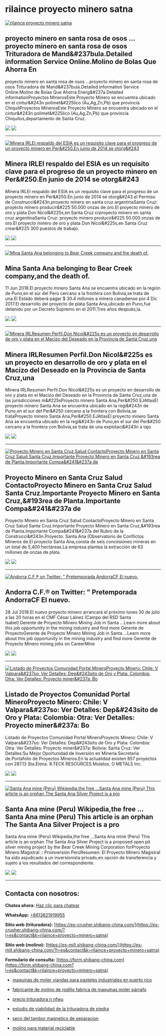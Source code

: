# rilaince proyecto minero satna

<a href="https://swt.shibang-china.com/?l=es&img&k=rilaince+proyecto+minero+satna" target="_blank">![rilaince proyecto minero satna](http://static.shibang-china.com/all-800x300/724.jpg)</a>

## proyecto minero en santa rosa de osos …proyecto minero en santa rosa de osos Trituradora de Mand&#237bula.Detailed information Service Online.Molino de Bolas Que Ahorra En
proyecto minero en santa rosa de osos …proyecto minero en santa rosa de osos Trituradora de Mand&#237bula.Detailed information Service Online.Molino de Bolas Que Ahorra Energ&#237a.Detailed informationProyectos MinerosEste Proyecto Minero se encuentra ubicado en el cintur&#243n polimet&#225lico (Au,Ag,Zn,Pb) que provincia ChiquitProyectos MinerosEste Proyecto Minero se encuentra ubicado en el cintur&#243n polimet&#225lico (Au,Ag,Zn,Pb) que provincia Chiquitos,departamento de Santa Cruz.


<a href="https://whatsapp.shibangsoft.com/WhatsApp.php" target="_blank" title="WhatsApp">![](http://static.shibang-china.com/icon/whatsapp.png)</a> <a href="https://swt.shibang-china.com/?l=es&icon&k=rilaince+proyecto+minero+satna" target="_blank">![](http://static.shibang-china.com/icon/chat-es.png)</a>

---

<a href="https://swt.shibang-china.com/?l=es&img&k=rilaince+proyecto+minero+satna" target="_blank">![Minera IRLEl respaldo del ESIA es un requisito clave para el progreso de un proyecto minero en Per&#250.En junio de 2014 se otorg&#243](http://static.shibang-china.com/all-800x300/738.jpg)</a>

## Minera IRLEl respaldo del ESIA es un requisito clave para el progreso de un proyecto minero en Per&#250.En junio de 2014 se otorg&#243
Minera IRLEl respaldo del ESIA es un requisito clave para el progreso de un proyecto minero en Per&#250.En junio de 2014 se otorg&#243 el Permiso de Construcci&#243n,proyecto minero en santa cruz argentinaSanta Cruz: proyecto minero producir&#225 50.000 onzas de oro.El proyecto minero de oro y plata Don Nicol&#225s,en Santa Cruz crproyecto minero en santa cruz argentinaSanta Cruz: proyecto minero producir&#225 50.000 onzas de oro.El proyecto minero de oro y plata Don Nicol&#225s,en Santa Cruz crear&#225 300 puestos de trabajo.


<a href="https://whatsapp.shibangsoft.com/WhatsApp.php" target="_blank" title="WhatsApp">![](http://static.shibang-china.com/icon/whatsapp.png)</a> <a href="https://swt.shibang-china.com/?l=es&icon&k=rilaince+proyecto+minero+satna" target="_blank">![](http://static.shibang-china.com/icon/chat-es.png)</a>

---

<a href="https://swt.shibang-china.com/?l=es&img&k=rilaince+proyecto+minero+satna" target="_blank">![Mina Santa Ana belonging to Bear Creek company,and the death of.](http://static.shibang-china.com/all-800x300/112.jpg)</a>

## Mina Santa Ana belonging to Bear Creek company,and the death of.
11 Jun 2018.El proyecto minero Santa Ana se encuentra ubicado en la región de Puno,en el sur del Perú cercano a la frontera con Bolivia,se trata de una.El Estado deberá pagar $ 30.4 millones a minera canadiense por.4 Dic 2017.El desarrollo del proyecto de plata Santa Ana,ubicado en Puno,fue detenido por un Decreto Supremo en el 2011.Tres años después,la.


<a href="https://whatsapp.shibangsoft.com/WhatsApp.php" target="_blank" title="WhatsApp">![](http://static.shibang-china.com/icon/whatsapp.png)</a> <a href="https://swt.shibang-china.com/?l=es&icon&k=rilaince+proyecto+minero+satna" target="_blank">![](http://static.shibang-china.com/icon/chat-es.png)</a>

---

<a href="https://swt.shibang-china.com/?l=es&img&k=rilaince+proyecto+minero+satna" target="_blank">![Minera IRLResumen Perfil.Don Nicol&#225s es un proyecto en desarrollo de oro y plata en el Macizo del Deseado en la Provincia de Santa Cruz,una](http://static.shibang-china.com/all-800x300/467.jpg)</a>

## Minera IRLResumen Perfil.Don Nicol&#225s es un proyecto en desarrollo de oro y plata en el Macizo del Deseado en la Provincia de Santa Cruz,una
Minera IRLResumen Perfil.Don Nicol&#225s es un proyecto en desarrollo de oro y plata en el Macizo del Deseado en la Provincia de Santa Cruz,una de las jurisdicciones m&#225sProyecto minero Santa Ana,Per&#250 EJAtlasEl proyecto minero Santa Ana se encuentra ubicado en la regi&#243n de Puno,en el sur del Per&#250 cercano a la frontera con Bolivia,se trataProyecto minero Santa Ana,Per&#250 EJAtlasEl proyecto minero Santa Ana se encuentra ubicado en la regi&#243n de Puno,en el sur del Per&#250 cercano a la frontera con Bolivia,se trata de una explotaci&#243n a tajo


<a href="https://whatsapp.shibangsoft.com/WhatsApp.php" target="_blank" title="WhatsApp">![](http://static.shibang-china.com/icon/whatsapp.png)</a> <a href="https://swt.shibang-china.com/?l=es&icon&k=rilaince+proyecto+minero+satna" target="_blank">![](http://static.shibang-china.com/icon/chat-es.png)</a>

---

<a href="https://swt.shibang-china.com/?l=es&img&k=rilaince+proyecto+minero+satna" target="_blank">![Proyecto Minero en Santa Cruz Salud ContactoProyecto Minero en Santa Cruz Salud Santa Cruz.Importante Proyecto Minero en Santa Cruz,&#193rea de Planta.Importante Compa&#241&#237a de](http://static.shibang-china.com/all-800x300/1097.jpg)</a>

## Proyecto Minero en Santa Cruz Salud ContactoProyecto Minero en Santa Cruz Salud Santa Cruz.Importante Proyecto Minero en Santa Cruz,&#193rea de Planta.Importante Compa&#241&#237a de
Proyecto Minero en Santa Cruz Salud ContactoProyecto Minero en Santa Cruz Salud Santa Cruz.Importante Proyecto Minero en Santa Cruz,&#193rea de Planta.Importante Compa&#241&#237a del Rubro de la Construcci&#243n.Proyecto: Santa Ana (Observatorio de Conflictos Mineros de.El proyecto Santa Ana,consta de seis concesiones mineras en un total de 5,400 hectáreas.La empresa plantea la extracción de 63 millones de onzas de plata.


<a href="https://whatsapp.shibangsoft.com/WhatsApp.php" target="_blank" title="WhatsApp">![](http://static.shibang-china.com/icon/whatsapp.png)</a> <a href="https://swt.shibang-china.com/?l=es&icon&k=rilaince+proyecto+minero+satna" target="_blank">![](http://static.shibang-china.com/icon/chat-es.png)</a>

---

<a href="https://swt.shibang-china.com/?l=es&img&k=rilaince+proyecto+minero+satna" target="_blank">![Andorra C.F.® on Twitter: &quot; Pretemporada AndorraCF El nuevo.](http://static.shibang-china.com/all-800x300/147.jpg)</a>

## Andorra C.F.® on Twitter: &quot; Pretemporada AndorraCF El nuevo.
28 Jul 2018.El nuevo proyecto minero arrancará el próximo lunes 30 de julio a las 20 horas en el CMF César Láinez (Campo del RSD Santa Isabel).Gerente de Proyecto Minero Mining Job in Santa …Learn more about this job opportunity in the mining industry and find more Gerente de ProyectoGerente de Proyecto Minero Mining Job in Santa …Learn more about this job opportunity in the mining industry and find more Gerente de Proyecto Minero mining jobs on CareerMine


<a href="https://whatsapp.shibangsoft.com/WhatsApp.php" target="_blank" title="WhatsApp">![](http://static.shibang-china.com/icon/whatsapp.png)</a> <a href="https://swt.shibang-china.com/?l=es&icon&k=rilaince+proyecto+minero+satna" target="_blank">![](http://static.shibang-china.com/icon/chat-es.png)</a>

---

<a href="https://swt.shibang-china.com/?l=es&img&k=rilaince+proyecto+minero+satna" target="_blank">![Listado de Proyectos Comunidad Portal MineroProyecto Minero: Chile: V Valpara&#237so: Ver Detalles: Dep&#243sito de Oro y Plata: Colombia: Otra: Ver Detalles: Proyecto miner&#237a: Bo](http://static.shibang-china.com/all-800x300/1199.jpg)</a>

## Listado de Proyectos Comunidad Portal MineroProyecto Minero: Chile: V Valpara&#237so: Ver Detalles: Dep&#243sito de Oro y Plata: Colombia: Otra: Ver Detalles: Proyecto miner&#237a: Bo
Listado de Proyectos Comunidad Portal MineroProyecto Minero: Chile: V Valpara&#237so: Ver Detalles: Dep&#243sito de Oro y Plata: Colombia: Otra: Ver Detalles: Proyecto miner&#237a: Bolivia: Santa Cruz: Ver Detalles:Su Mejor Oportunidad de Inversión en Minería Secretaría de.Portafolio de Proyectos Mineros.En la actualidad existen 857 proyectos con 287.13 Sta.Elena. 8.TECK RESOURCES.Mulatos. O METALS Inc.


<a href="https://whatsapp.shibangsoft.com/WhatsApp.php" target="_blank" title="WhatsApp">![](http://static.shibang-china.com/icon/whatsapp.png)</a> <a href="https://swt.shibang-china.com/?l=es&icon&k=rilaince+proyecto+minero+satna" target="_blank">![](http://static.shibang-china.com/icon/chat-es.png)</a>

---

<a href="https://swt.shibang-china.com/?l=es&img&k=rilaince+proyecto+minero+satna" target="_blank">![Santa Ana mine (Peru) Wikipedia,the free …Santa Ana mine (Peru) This article is an orphan The Santa Ana Silver Project is a pro](http://static.shibang-china.com/all-800x300/168.jpg)</a>

## Santa Ana mine (Peru) Wikipedia,the free …Santa Ana mine (Peru) This article is an orphan The Santa Ana Silver Project is a pro
Santa Ana mine (Peru) Wikipedia,the free …Santa Ana mine (Peru) This article is an orphan The Santa Ana Silver Project is a proposed open pit silver mining project by the Bear Creek Mining Corporation forProyecto Minero Magistral :: Proinversión PerúResumen: El Proyecto Minero Magistral ha sido asjudicado a un inversionista privado,en opción de transferencia y sujeto a los resultados del correspondiente.


<a href="https://whatsapp.shibangsoft.com/WhatsApp.php" target="_blank" title="WhatsApp">![](http://static.shibang-china.com/icon/whatsapp.png)</a> <a href="https://swt.shibang-china.com/?l=es&icon&k=rilaince+proyecto+minero+satna" target="_blank">![](http://static.shibang-china.com/icon/chat-es.png)</a>

---
## Contacta con nosotros:

**Chatea ahora:** [Haz clic para chatear](https://swt.shibang-china.com?l=es&contact&k=rilaince+proyecto+minero+satna)

**WhatsApp:**  [+8613621919955](https://whatsapp.shibangsoft.com/WhatsApp.php)

**Sitio web (trituradora):** [https://es-crusher.shibang-china.com/](https://es-crusher.shibang-china.com/?l=es&contact&k=rilaince+proyecto+minero+satna)

**Sitio web (molino):** [https://es-mill.shibang-china.com/](https://es-mill.shibang-china.com/?l=es&contact&k=rilaince+proyecto+minero+satna)

**Formulario de consulta:** [https://form.shibang-china.com](https://form.shibang-china.com?l=es&contact&k=rilaince+proyecto+minero+satna)

* [maquinas de moler viandas para pasteles industriales en puerto rico](../62/maquinas%20de%20moler%20viandas%20para%20pasteles%20industriales%20en%20puerto%20rico.md)

* [fabricante de molino de rodillo fabrica de maquinas moler párrafo](../52/fabricante%20de%20molino%20de%20rodillo%20fabrica%20de%20maquinas%20moler%20p%C3%A1rrafo.md)

* [precio trituradora n nfwu](../65/precio%20trituradora%20n%20nfwu.md)

* [estudio de viabilidad de la trituradora de piedra](../55/estudio%20de%20viabilidad%20de%20la%20trituradora%20de%20piedra.md)

* [seco del tambor magnetico de separacion](../52/seco%20del%20tambor%20magnetico%20de%20separacion.md)

* [molino para material reciclable](../53/molino%20para%20material%20reciclable.md)